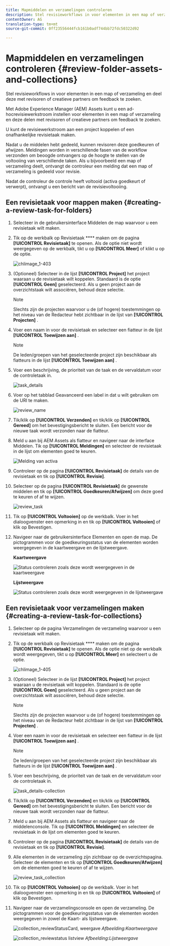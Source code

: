 ```yaml
---
title: Mapmiddelen en verzamelingen controleren
description: Stel revisieworkflows in voor elementen in een map of verzameling en deel deze met revisoren of creatieve partners om feedback te zoeken.
contentOwner: AG
translation-type: tm+mt
source-git-commit: 0ff23556444fcb161b0adf744bb72fdc50322d92

---
```



# Mapmiddelen en verzamelingen controleren {#review-folder-assets-and-collections}

Stel revisieworkflows in voor elementen in een map of verzameling en deel deze met revisoren of creatieve partners om feedback te zoeken.

Met Adobe Experience Manager (AEM) Assets kunt u een ad-hocrevisiewerkstroom instellen voor elementen in een map of verzameling en deze delen met revisoren of creatieve partners om feedback te zoeken.

U kunt de revisiewerkstroom aan een project koppelen of een onafhankelijke revisietaak maken.

Nadat u de middelen hebt gedeeld, kunnen revisoren deze goedkeuren of afwijzen. Meldingen worden in verschillende fasen van de workflow verzonden om beoogde ontvangers op de hoogte te stellen van de voltooiing van verschillende taken. Als u bijvoorbeeld een map of verzameling deelt, ontvangt de controleur een melding dat een map of verzameling is gedeeld voor revisie.

Nadat de controleur de controle heeft voltooid (activa goedkeurt of verwerpt), ontvangt u een bericht van de revisievoltooiing.

## Een revisietaak voor mappen maken {#creating-a-review-task-for-folders}

1. Selecteer in de gebruikersinterface Middelen de map waarvoor u een revisietaak wilt maken.
1. Tik op de werkbalk op Revisietaak **** maken om de pagina **[!UICONTROL Revisietaak]** te openen. Als de optie niet wordt weergegeven op de werkbalk, tikt u op **[!UICONTROL Meer]** of klikt u op de optie.

   ![chlimage_1-403](assets/chlimage_1-403.png)

1. (Optioneel) Selecteer in de lijst **[!UICONTROL Project]** het project waaraan u de revisietaak wilt koppelen. Standaard is de optie **[!UICONTROL Geen]** geselecteerd. Als u geen project aan de overzichtstaak wilt associëren, behoud deze selectie.

   >[!NOTE]
   >
   >Slechts zijn de projecten waarvoor u de (of hogere) toestemmingen op het niveau van de Redacteur hebt zichtbaar in de lijst van **[!UICONTROL Projecten]** .

1. Voer een naam in voor de revisietaak en selecteer een fiatteur in de lijst **[!UICONTROL Toewijzen aan]** .

   >[!NOTE]
   >
   >De leden/groepen van het geselecteerde project zijn beschikbaar als fiatteurs in de lijst **[!UICONTROL Toewijzen aan]** .

1. Voer een beschrijving, de prioriteit van de taak en de vervaldatum voor de controletaak in.

   ![task_details](assets/task_details.png)

1. Voer op het tabblad Geavanceerd een label in dat u wilt gebruiken om de URI te maken.

   ![review_name](assets/review_name.png)

1. Tik/klik op **[!UICONTROL Verzenden]** en tik/klik op **[!UICONTROL Gereed]** om het bevestigingsbericht te sluiten. Een bericht voor de nieuwe taak wordt verzonden naar de fiatteur.
1. Meld u aan bij AEM Assets als fiatteur en navigeer naar de interface Middelen. Tik op **[!UICONTROL Meldingen]** en selecteer de revisietaak in de lijst om elementen goed te keuren.

   ![Melding van activa](assets/aemAssetsNotification.png)

1. Controleer op de pagina **[!UICONTROL Revisietaak]** de details van de revisietaak en tik op **[!UICONTROL Revisie]**.
1. Selecteer op de pagina **[!UICONTROL Revisietaak]** de gewenste middelen en tik op **[!UICONTROL Goedkeuren/Afwijzen]** om deze goed te keuren of af te wijzen.

   ![review_task](assets/review_task.png)

1. Tik op **[!UICONTROL Voltooien]** op de werkbalk. Voer in het dialoogvenster een opmerking in en tik op **[!UICONTROL Voltooien]** of klik op Bevestigen.
1. Navigeer naar de gebruikersinterface Elementen en open de map. De pictogrammen voor de goedkeuringsstatus van de elementen worden weergegeven in de kaartweergave en de lijstweergave.

   **Kaartweergave**

   ![Status controleren zoals deze wordt weergegeven in de kaartweergave](assets/chlimage_1-404.png)

   **Lijstweergave**

   ![Status controleren zoals deze wordt weergegeven in de lijstweergave](assets/review_status_listview.png)

## Een revisietaak voor verzamelingen maken {#creating-a-review-task-for-collections}

1. Selecteer op de pagina Verzamelingen de verzameling waarvoor u een revisietaak wilt maken.
1. Tik op de werkbalk op Revisietaak **** maken om de pagina **[!UICONTROL Revisietaak]** te openen. Als de optie niet op de werkbalk wordt weergegeven, tikt u op **[!UICONTROL Meer]** en selecteert u de optie.

   ![chlimage_1-405](assets/chlimage_1-405.png)

1. (Optioneel) Selecteer in de lijst **[!UICONTROL Project]** het project waaraan u de revisietaak wilt koppelen. Standaard is de optie **[!UICONTROL Geen]** geselecteerd. Als u geen project aan de overzichtstaak wilt associëren, behoud deze selectie.

   >[!NOTE]
   >
   >Slechts zijn de projecten waarvoor u de (of hogere) toestemmingen op het niveau van de Redacteur hebt zichtbaar in de lijst van **[!UICONTROL Projecten]** .

1. Voer een naam in voor de revisietaak en selecteer een fiatteur in de lijst **[!UICONTROL Toewijzen aan]** .

   >[!NOTE]
   >
   >De leden/groepen van het geselecteerde project zijn beschikbaar als fiatteurs in de lijst **[!UICONTROL Toewijzen aan]** .

1. Voer een beschrijving, de prioriteit van de taak en de vervaldatum voor de controletaak in.

   ![task_details-collection](assets/task_details-collection.png)

1. Tik/klik op **[!UICONTROL Verzenden]** en tik/klik op **[!UICONTROL Gereed]** om het bevestigingsbericht te sluiten. Een bericht voor de nieuwe taak wordt verzonden naar de fiatteur.
1. Meld u aan bij AEM Assets als fiatteur en navigeer naar de middelenconsole. Tik op **[!UICONTROL Meldingen]** en selecteer de revisietaak in de lijst om elementen goed te keuren.
1. Controleer op de pagina **[!UICONTROL Revisietaak]** de details van de revisietaak en tik op **[!UICONTROL Revisie]**.
1. Alle elementen in de verzameling zijn zichtbaar op de overzichtspagina. Selecteer de elementen en tik op **[!UICONTROL Goedkeuren/Afwijzen]** om de elementen goed te keuren of af te wijzen.

   ![review_task_collection](assets/review_task_collection.png)

1. Tik op **[!UICONTROL Voltooien]** op de werkbalk. Voer in het dialoogvenster een opmerking in en tik op **[!UICONTROL Voltooien]** of klik op Bevestigen.
1. Navigeer naar de verzamelingsconsole en open de verzameling. De pictogrammen voor de goedkeuringsstatus van de elementen worden weergegeven in zowel de Kaart- als lijstweergave.

   ![collection_reviewStatusCard, weergave](assets/collection_reviewstatuscardview.png)
   *Afbeelding:Kaartweergave*

   ![collection_reviewstatus listview](assets/collection_reviewstatuslistview.png)
   *Afbeelding:Lijstweergave*
